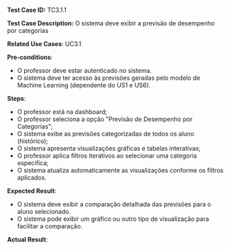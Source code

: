 **Test Case ID:** TC3.1.1

**Test Case Description:** O sistema deve exibir a previsão de desempenho por categorias

**Related Use Cases**: UC3.1

**Pre-conditions**:
- O professor deve estar autenticado no sistema. 
- O sistema deve ter acesso às previsões geradas pelo modelo de Machine Learning (dependente do US1 e US6).

**Steps**:
- O professor está na dashboard;
- O professor seleciona a opção "Previsão de Desempenho por Categorias";
- O sistema exibe as previsões categorizadas de todos os aluno (histórico);
- O sistema apresenta visualizações gráficas e tabelas interativas;
- O professor aplica filtros iterativos ao selecionar uma categoria especifica;
- O sistema atualiza automaticamente as visualizações conforme os filtros aplicados.

**Expected Result**:
- O sistema deve exibir a comparação detalhada das previsões para o aluno selecionado.
- O sistema pode exibir um gráfico ou outro tipo de visualização para facilitar a comparação.

**Actual Result**: